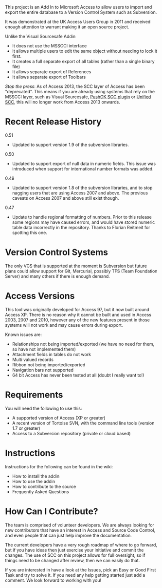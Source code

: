 This project is an Add In to Microsoft Access to allow users to import and export the entire database to a Version Control System such as Subversion.

It was demonstrated at the UK Access Users Group in 2011 and received enough attention to warrant making it an open source project.

Unlike the Visual Sourcesafe Addin
- It does not use the MSSCCI interface
- It allows multiple users to edit the same object without needing to lock it first.
- It creates a full separate export of all tables (rather than a single binary file)
- It allows separate export of References
- It allows separate export of Toolbars

*Stop the press*: As of Access 2013, the SCC layer of Access has been "deprecated". This means if you are already using systems that rely on the MSSCCI layer, such as Visual Sourcesafe, [PushOK SCC plugin](http://www.pushok.com/software/svn.html) or [Unified SCC](http://aigenta.com/products/UnifiedScc.aspx), this will no longer work from Access 2013 onwards.

# Recent Release History
0.51
- Updated to support version 1.9 of the subversion libraries.

0.50
- Updated to support export of null data in numeric fields. This issue was introduced when support for international number formats was added.

0.49
- Updated to support version 1.8 of the subversion libraries, and to stop nagging users that are using Access 2007 and above. The previous caveats on Access 2007 and above still exist though.

0.47 
- Update to handle regional formatting of numbers. Prior to this release some regions may have caused errors, and would have stored numeric table data incorrectly in the repository. Thanks to Florian Reitmeit for spotting this one.

# Version Control Systems
The only VCS that is supported at the moment is Subversion but future plans could allow support for Git, Mercurial, possibly TFS (Team Foundation Server) and many others if there is enough demand.

# Access Versions
This tool was originally developed for Access 97, but it now built around Access XP.
There is no reason why it cannot be built and used in Access 2003, 2007 and 2010, however
any of the new features present in those systems will not work and may cause errors during
export. 

Known issues are:
- Relationships not being imported/exported (we have no need for them, so have not implemented them)
- Attachment fields in tables do not work
- Multi valued records
- Ribbon not being imported/exported
- Navigation bars not supported
- 64 bit Access has never been tested at all (doubt I really want to!)

# Requirements
You will need the following to use this:
- A supported version of Access (XP or greater)
- A recent version of Tortoise SVN, with the command line tools (version 1.7 or greater)
- Access to a Subversion repository (private or cloud based)

# Instructions
Instructions for the following can be found in the wiki:
- How to install the addin
- How to use the addin
- How to contribute to the source
- Frequently Asked Questions

# How Can I Contribute?
The team is comprised of volunteer developers. We are always looking for new contributors that have an interest in Access and Source Code Control, and even people that can just help improve the documentation.

The current developers have a very rough roadmap of where to go forward, but if you have ideas then just exercise your initiative and commit the changes. The use of SCC on this project allows for full oversight, so if things need to be changed after review, then we can easily do that.

If you are interested in have a look at the Issues, pick an Easy or Good First Task and try to solve it. If you need any help getting started just add a comment. We look forward to working with you!
